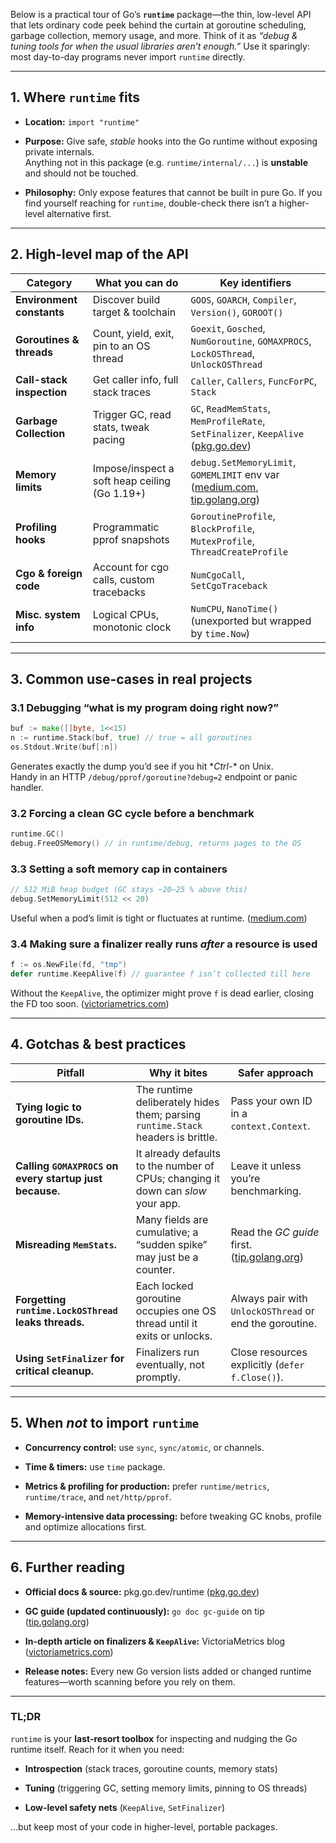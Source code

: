 Below is a practical tour of Go’s **`runtime`** package—the thin, low-level API that lets ordinary code peek behind the curtain at goroutine scheduling, garbage collection, memory usage, and more. Think of it as _“debug & tuning tools for when the usual libraries aren’t enough.”_ Use it sparingly: most day-to-day programs never import `runtime` directly.

---

## 1. Where `runtime` fits

- **Location:** `import "runtime"`
    
- **Purpose:** Give safe, _stable_ hooks into the Go runtime without exposing private internals.  
    Anything not in this package (e.g. `runtime/internal/...`) is **unstable** and should not be touched.
    
- **Philosophy:** Only expose features that cannot be built in pure Go. If you find yourself reaching for `runtime`, double-check there isn’t a higher-level alternative first.
    

---

## 2. High-level map of the API

|Category|What you can do|Key identifiers|
|---|---|---|
|**Environment constants**|Discover build target & toolchain|`GOOS`, `GOARCH`, `Compiler`, `Version()`, `GOROOT()`|
|**Goroutines & threads**|Count, yield, exit, pin to an OS thread|`Goexit`, `Gosched`, `NumGoroutine`, `GOMAXPROCS`, `LockOSThread`, `UnlockOSThread`|
|**Call-stack inspection**|Get caller info, full stack traces|`Caller`, `Callers`, `FuncForPC`, `Stack`|
|**Garbage Collection**|Trigger GC, read stats, tweak pacing|`GC`, `ReadMemStats`, `MemProfileRate`, `SetFinalizer`, `KeepAlive` ([pkg.go.dev](https://pkg.go.dev/runtime?utm_source=chatgpt.com "runtime - Go Packages"))|
|**Memory limits**|Impose/inspect a soft heap ceiling (Go 1.19+)|`debug.SetMemoryLimit`, `GOMEMLIMIT` env var ([medium.com](https://medium.com/%40letsCodeDevelopers/advanced-memory-management-in-go-1-22-whats-new-why-it-matters-1ca55c42ea06?utm_source=chatgpt.com "Advanced Memory Management in Go 1.22+: What's New & Why It ..."), [tip.golang.org](https://tip.golang.org/doc/gc-guide?utm_source=chatgpt.com "A Guide to the Go Garbage Collector"))|
|**Profiling hooks**|Programmatic pprof snapshots|`GoroutineProfile`, `BlockProfile`, `MutexProfile`, `ThreadCreateProfile`|
|**Cgo & foreign code**|Account for cgo calls, custom tracebacks|`NumCgoCall`, `SetCgoTraceback`|
|**Misc. system info**|Logical CPUs, monotonic clock|`NumCPU`, `NanoTime()` (unexported but wrapped by `time.Now`)|

---

## 3. Common use-cases in real projects

### 3.1 Debugging “what is my program doing right now?”

```go
buf := make([]byte, 1<<15)
n := runtime.Stack(buf, true) // true = all goroutines
os.Stdout.Write(buf[:n])
```

Generates exactly the dump you’d see if you hit **Ctrl-\** on Unix.  
Handy in an HTTP `/debug/pprof/goroutine?debug=2` endpoint or panic handler.

### 3.2 Forcing a clean GC cycle before a benchmark

```go
runtime.GC()
debug.FreeOSMemory() // in runtime/debug, returns pages to the OS
```

### 3.3 Setting a soft memory cap in containers

```go
// 512 MiB heap budget (GC stays ~20–25 % above this)
debug.SetMemoryLimit(512 << 20)
```

Useful when a pod’s limit is tight or fluctuates at runtime. ([medium.com](https://medium.com/%40letsCodeDevelopers/advanced-memory-management-in-go-1-22-whats-new-why-it-matters-1ca55c42ea06?utm_source=chatgpt.com "Advanced Memory Management in Go 1.22+: What's New & Why It ..."))

### 3.4 Making sure a finalizer really runs _after_ a resource is used

```go
f := os.NewFile(fd, "tmp")
defer runtime.KeepAlive(f) // guarantee f isn’t collected till here
```

Without the `KeepAlive`, the optimizer might prove `f` is dead earlier, closing the FD too soon. ([victoriametrics.com](https://victoriametrics.com/blog/go-runtime-finalizer-keepalive/?utm_source=chatgpt.com "Go Runtime Finalizer and Keep Alive - VictoriaMetrics"))

---

## 4. Gotchas & best practices

|Pitfall|Why it bites|Safer approach|
|---|---|---|
|**Tying logic to goroutine IDs.**|The runtime deliberately hides them; parsing `runtime.Stack` headers is brittle.|Pass your own ID in a `context.Context`.|
|**Calling `GOMAXPROCS` on every startup just because.**|It already defaults to the number of CPUs; changing it down can _slow_ your app.|Leave it unless you’re benchmarking.|
|**Misreading `MemStats`.**|Many fields are cumulative; a “sudden spike” may just be a counter.|Read the _GC guide_ first. ([tip.golang.org](https://tip.golang.org/doc/gc-guide?utm_source=chatgpt.com "A Guide to the Go Garbage Collector"))|
|**Forgetting `runtime.LockOSThread` leaks threads.**|Each locked goroutine occupies one OS thread until it exits or unlocks.|Always pair with `UnlockOSThread` or end the goroutine.|
|**Using `SetFinalizer` for critical cleanup.**|Finalizers run eventually, not promptly.|Close resources explicitly (`defer f.Close()`).|

---

## 5. When _not_ to import `runtime`

- **Concurrency control:** use `sync`, `sync/atomic`, or channels.
    
- **Time & timers:** use `time` package.
    
- **Metrics & profiling for production:** prefer `runtime/metrics`, `runtime/trace`, and `net/http/pprof`.
    
- **Memory-intensive data processing:** before tweaking GC knobs, profile and optimize allocations first.
    

---

## 6. Further reading

- **Official docs & source:** pkg.go.dev/runtime ([pkg.go.dev](https://pkg.go.dev/runtime?utm_source=chatgpt.com "runtime - Go Packages"))
    
- **GC guide (updated continuously):** `go doc gc-guide` on tip ([tip.golang.org](https://tip.golang.org/doc/gc-guide?utm_source=chatgpt.com "A Guide to the Go Garbage Collector"))
    
- **In-depth article on finalizers & `KeepAlive`:** VictoriaMetrics blog ([victoriametrics.com](https://victoriametrics.com/blog/go-runtime-finalizer-keepalive/?utm_source=chatgpt.com "Go Runtime Finalizer and Keep Alive - VictoriaMetrics"))
    
- **Release notes:** Every new Go version lists added or changed runtime features—worth scanning before you rely on them.
    

---

### TL;DR

`runtime` is your **last-resort toolbox** for inspecting and nudging the Go runtime itself. Reach for it when you need:

- **Introspection** (stack traces, goroutine counts, memory stats)
    
- **Tuning** (triggering GC, setting memory limits, pinning to OS threads)
    
- **Low-level safety nets** (`KeepAlive`, `SetFinalizer`)
    

…but keep most of your code in higher-level, portable packages.
